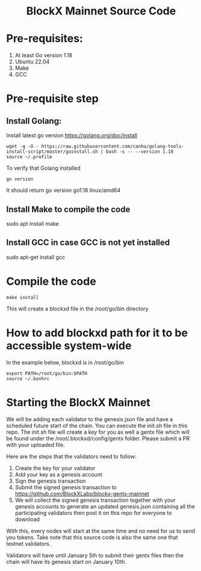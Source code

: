 
<div align="center">
  <h1> BlockX Mainnet Source Code</h1>
</div>


# Pre-requisites:

1. At least Go version 1.18
2. Ubuntu 22.04
3. Make
4. GCC

# Pre-requisite step
## Install Golang:
Install latest go version https://golang.org/doc/install

```
wget -q -O - https://raw.githubusercontent.com/canha/golang-tools-install-script/master/goinstall.sh | bash -s -- --version 1.18
source ~/.profile
```

To verify that Golang installed
```
go version
```

It should return go version go1.18 linux/amd64


## Install Make to compile the code
sudo apt install make

## Install GCC in case GCC is not yet installed
sudo apt-get install gcc



# Compile the code
```
make install
```

This will create a blockxd file in the /root/go/bin directory

# How to add blockxd path for it to be accessible system-wide
In the example below, blockxd is in /root/go/bin
```
export PATH=/root/go/bin:$PATH
source ~/.bashrc
```

# Starting the BlockX Mainnet
We will be adding each validator to the genesis.json file and have a scheduled future start of the chain. You can execute the init.sh file in this repo. The init.sh file will create a key for you as well a gentx file which will be found under the /root/.blockxd/config/gentx folder. Please submit a PR with your uploaded file.

Here are the steps that the validators need to follow:
1. Create the key for your validator
2. Add your key as a genesis account
3. Sign the genesis transaction
4. Submit the signed genesis transaction to https://github.com/BlockXLabs/blockx-gentx-mainnet
5. We will collect the signed genesis transaction together with your genesis accounts to generate an updated genesis.json containing all the participating validators then post it on this repo for everyone to download

With this, every nodes will start at the same time and no need for us to send you tokens. Take note that this source code is also the same one that testnet validators.

Validators will have until January 5th to submit their gentx files then the chain will have its genesis start on January 10th. 